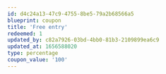 ```yaml
---
id: d4c24a13-47c9-4755-8be5-79a2b68566a5
blueprint: coupon
title: 'Free entry'
redeemed: 1
updated_by: c82a7926-03bd-4bb0-81b3-2109899ea6c9
updated_at: 1656588020
type: percentage
coupon_value: '100'
---
```

